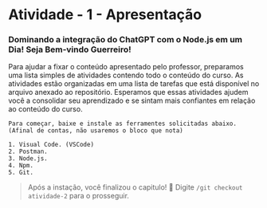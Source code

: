 # Atividade - 1 - Apresentação
### Dominando a integração do ChatGPT com o Node.js em um Dia! Seja Bem-vindo Guerreiro! 

Para ajudar a fixar o conteúdo apresentado pelo professor, preparamos uma lista simples de atividades contendo todo o conteúdo do curso.
As atividades estão organizadas em uma lista de tarefas que está disponível no arquivo anexado ao repositório.
Esperamos que essas atividades ajudem você a consolidar seu aprendizado e se sintam mais confiantes em relação ao conteúdo do curso.

```
Para começar, baixe e instale as ferramentes solicitadas abaixo.
(Afinal de contas, não usaremos o bloco que nota)
```

```
1. Visual Code. (VSCode)
2. Postman.
3. Node.js.
4. Npm.
5. Git.
```

> Após a instação, você finalizou o capitulo! 🎉 Digite ```/git checkout atividade-2``` para o prosseguir.
